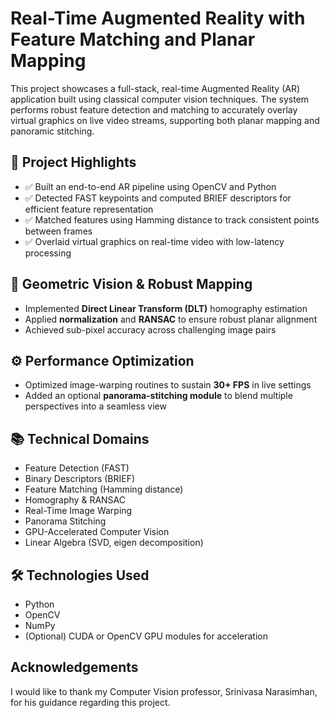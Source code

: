 # Real-Time Augmented Reality with Feature Matching and Planar Mapping

This project showcases a full-stack, real-time Augmented Reality (AR) application built using classical computer vision techniques. The system performs robust feature detection and matching to accurately overlay virtual graphics on live video streams, supporting both planar mapping and panoramic stitching.

## 📌 Project Highlights

- ✅ Built an end-to-end AR pipeline using OpenCV and Python
- ✅ Detected FAST keypoints and computed BRIEF descriptors for efficient feature representation
- ✅ Matched features using Hamming distance to track consistent points between frames
- ✅ Overlaid virtual graphics on real-time video with low-latency processing

## 🧠 Geometric Vision & Robust Mapping

- Implemented **Direct Linear Transform (DLT)** homography estimation
- Applied **normalization** and **RANSAC** to ensure robust planar alignment
- Achieved sub-pixel accuracy across challenging image pairs

## ⚙️ Performance Optimization

- Optimized image-warping routines to sustain **30+ FPS** in live settings
- Added an optional **panorama-stitching module** to blend multiple perspectives into a seamless view

## 📚 Technical Domains

- Feature Detection (FAST)
- Binary Descriptors (BRIEF)
- Feature Matching (Hamming distance)
- Homography & RANSAC
- Real-Time Image Warping
- Panorama Stitching
- GPU-Accelerated Computer Vision
- Linear Algebra (SVD, eigen decomposition)

## 🛠️ Technologies Used

- Python
- OpenCV
- NumPy
- (Optional) CUDA or OpenCV GPU modules for acceleration

## Acknowledgements

I would like to thank my Computer Vision professor, Srinivasa Narasimhan, for his guidance regarding this project. 

